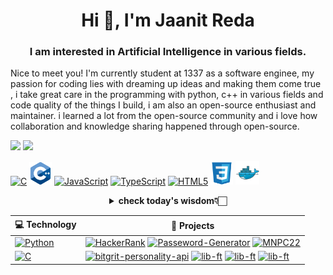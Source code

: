 <h1 align="center">Hi 👋, I'm Jaanit Reda</h1>
<h3 align="center"> I am interested in Artificial Intelligence in various fields.</h3>

  Nice to meet you! I'm currently student at 1337 as a software enginee, my passion for coding lies with dreaming up ideas and making them come true , i take great care in the programming with python, c++ in various fields  and code quality of the things I build,
i am also an open-source enthusiast and maintainer. i learned a lot from the open-source community and i love how collaboration and knowledge sharing happened through open-source.
<p><a href="https://www.twitter.com/redajaanit"><img src="https://img.shields.io/badge/twitter-%231DA1F2.svg?&style=for-the-badge&logo=twitter&logoColor=white" height=25></a> <a href="https://www.linkedin.com/in/reda-jaanit-008a0823a/"><img src="https://img.shields.io/badge/linkedin-%230077B5.svg?&style=for-the-badge&logo=linkedin&logoColor=white" height=25></a>
<!-- <a href="https://www.cprogramming.com/" target="_blank" rel="noreferrer"> <img src="https://raw.githubusercontent.com/devicons/devicon/master/icons/c/c-original.svg" alt="c" width="25" height="25"/> </a> <a href="https://www.cprogramming.com/" target="_blank" rel="noreferrer"> <img src="https://user-images.githubusercontent.com/42747200/46140125-da084900-c26d-11e8-8ea7-c45ae6306309.png" alt="c" width="23" height="24"/> </a> <a href="https://www.python.org" target="_blank" rel="noreferrer"> <img src="https://raw.githubusercontent.com/devicons/devicon/master/icons/python/python-original.svg" alt="python" width="40" height="25"/></a> -->

<p align="left">
<a href="https://docs.microsoft.com/en-us/cpp/?view=msvc-170" target="_blank" rel="noreferrer"><img src="https://raw.githubusercontent.com/danielcranney/readme-generator/main/public/icons/skills/c-colored.svg" width="36" height="36" alt="C" /></a>
  <a href="https://docs.microsoft.com/en-us/cpp/?view=msvc-170" target="_blank" rel="noreferrer"><img src="https://raw.githubusercontent.com/devicons/devicon/master/icons/cplusplus/cplusplus-original.svg" width="36" height="36" alt="C++" /></a>
<a href="https://developer.mozilla.org/en-US/docs/Web/JavaScript" target="_blank" rel="noreferrer"><img src="https://raw.githubusercontent.com/danielcranney/readme-generator/main/public/icons/skills/javascript-colored.svg" width="36" height="36" alt="JavaScript" /></a>
<a href="https://www.typescriptlang.org/" target="_blank" rel="noreferrer"><img src="https://raw.githubusercontent.com/danielcranney/readme-generator/main/public/icons/skills/typescript-colored.svg" width="36" height="36" alt="TypeScript" /></a>
<a href="https://developer.mozilla.org/en-US/docs/Glossary/HTML5" target="_blank" rel="noreferrer"><img src="https://raw.githubusercontent.com/danielcranney/readme-generator/main/public/icons/skills/html5-colored.svg" width="36" height="36" alt="HTML5" /></a>
  <a href="https://developer.mozilla.org/en-US/docs/Web/CSS" target="_blank" rel="noreferrer"><img src="https://raw.githubusercontent.com/devicons/devicon/master/icons/css3/css3-original.svg" width="36" height="36" alt="HTML5" /></a>
<a href="https://developer.mozilla.org/en-US/docs/Web/CSS" target="_blank" rel="noreferrer"><img src="https://raw.githubusercontent.com/devicons/devicon/master/icons/docker/docker-original.svg" width="38" height="38" alt="Docker" /></a>

</p>
 
<div align="center">
    <details>
        <summary><b>check  today's wisdom👇🏻</b></summary>
    <br>
        
        <-- Programming is like sex. One mistake and you have to support it for the rest of your life. -->
</div>

|           💻 **Technology**            | 🚀 **Projects**              |
|     -     |       -        |
| [![Python](https://img.shields.io/static/v1?label=&message=Python&color=3776AB&logo=Python&logoColor=FFFFFF)](https://www.python.org/) | [![HackerRank](https://img.shields.io/static/v1?label=&message=PREPARE-BY-TOPICS&color=000605&logo=github&logoColor=FFFFFF&labelColor=000605)](https://github.com/jaanit/hackerrank-PYTHON) [![Passeword-Generator](https://img.shields.io/static/v1?label=&message=Passeword-Generator&color=000605&logo=github&logoColor=FFFFFF&labelColor=000605)](https://github.com/jaanit/password_generator) [![MNPC22](https://img.shields.io/static/v1?label=&message=MNPC22&color=000605&logo=github&logoColor=FFFFFF&labelColor=000605)](https://github.com/jaanit/MNPC22) |
| [![C](https://img.shields.io/static/v1?label=&message=language&color=3776AB&logo=C&logoColor=FFFFFF)](https://fr.wikipedia.org/wiki/C_(langage)) | [![bitgrit-personality-api](https://img.shields.io/static/v1?label=&message=push-swap&color=000605&logo=github&logoColor=FFFFFF&labelColor=000605)](https://github.com/jaanit/push_swap) [![lib-ft](https://img.shields.io/static/v1?label=&message=lib-ft&color=000605&logo=github&logoColor=FFFFFF&labelColor=000605)](https://github.com/jaanit/libft) [![lib-ft](https://img.shields.io/static/v1?label=&message=pipex&color=000605&logo=github&logoColor=FFFFFF&labelColor=000605)](https://github.com/jaanit/pipex) [![lib-ft](https://img.shields.io/static/v1?label=&message=ft_printf&color=000605&logo=github&logoColor=FFFFFF&labelColor=000605)](https://github.com/jaanit/ft_printf) 



